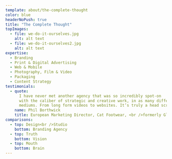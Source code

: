 ```yaml
---
template: about/the-complete-thought
color: blue
headerNoPush: true
title: "The Complete Thought"
topImages:
  - file: we-do-it-ourselves.jpg
    alt: alt text
  - file: we-do-it-ourselves2.jpg
    alt: alt text
expertise:
  - Branding
  - Print & Digital Advertising
  - Web & Mobile
  - Photography, Film & Video
  - Packaging
  - Content Strategy
testimonials:
  - quote:
      I have never met another agency that was so incredibly spot-on
      with the caliber of strategic and creative work, in as many different
      mediums. From long form videos to websites. It’s truly a head scratcher.
    name: Phil Borthwick
    title: European Marketing Director, Cat Footwear, <br />formerly Global Marketing Director at Dr. Martens
comparisons:
  - top: Design<br />Studio
    bottom: Branding Agency
  - top: Truth
    bottom: Vision
  - top: Mouth
    bottom: Brain
---
```

